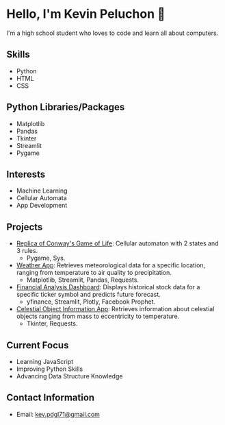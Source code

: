 # Hello, I'm Kevin Peluchon 👋

I'm a high school student who loves to code and learn all about computers.

## Skills
- Python
- HTML
- CSS

## Python Libraries/Packages
- Matplotlib
- Pandas
- Tkinter
- Streamlit
- Pygame

## Interests
- Machine Learning
- Cellular Automata
- App Development

## Projects
- [Replica of Conway's Game of Life](https://github.com/kpeluchon72/Cylindrical-Conways-Game-of-Life): Cellular automaton with 2 states and 3 rules.
  - Pygame, Sys.
- [Weather App](https://github.com/kpeluchon72/Weather-App): Retrieves meteorological data for a specific location, ranging from temperature to air quality to precipitation.
  - Matplotlib, Streamlit, Pandas, Requests.
- [Financial Analysis Dashboard](https://github.com/kpeluchon72/Financial-Analysis-Dashboard): Displays historical stock data for a specific ticker symbol and predicts future forecast.
  - yfinance, Streamlit, Plotly, Facebook Prophet.
- [Celestial Object Information App](https://github.com/kpeluchon72/Celestial-Object-Info-App): Retrieves information about celestial objects ranging from mass to eccentricity to temperature.
  - Tkinter, Requests.

## Current Focus
- Learning JavaScript
- Improving Python Skills
- Advancing Data Structure Knowledge

## Contact Information
- Email: [kev.pdgl71@gmail.com](mailto:kev.pdgl71@gmail.com)
